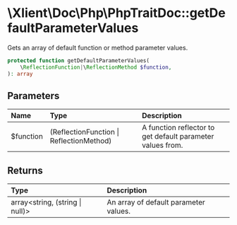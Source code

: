 # \\Xlient\\Doc\\Php\\PhpTraitDoc::getDefaultParameterValues

Gets an array of default function or method parameter values.

```php
protected function getDefaultParameterValues(
    \ReflectionFunction|\ReflectionMethod $function,
): array
```

## Parameters

| Name | Type | Description |
| :--- | :--- | :--- |
| $function | \(ReflectionFunction \| ReflectionMethod\) | A function reflector to get default parameter values from. |

## Returns

| Type | Description |
| :--- | :--- |
| array\<string, \(string \| null\)\> | An array of default parameter values. |